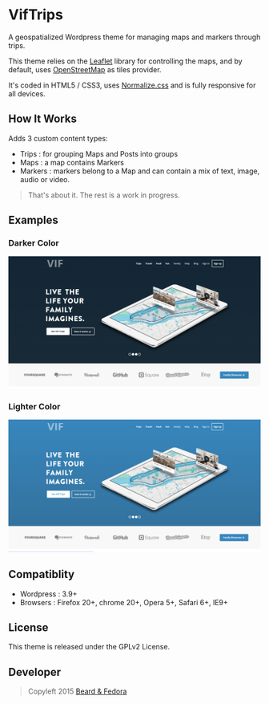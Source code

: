 VifTrips
===========

A geospatialized Wordpress theme for managing maps and markers through trips.

This theme relies on the [Leaflet](http://leafletjs.com/) library for controlling the maps, and by default, 
uses [OpenStreetMap](http://www.openstreetmap.org) as tiles provider.

It's coded in HTML5 / CSS3, uses [Normalize.css](http://necolas.github.io/normalize.css/) and is fully responsive for all devices.

## How It Works
Adds 3 custom content types:
* Trips : for grouping Maps and Posts into groups
* Maps : a map contains Markers
* Markers : markers belong to a Map and can contain a mix of text, image, audio or video.

> That's about it. The rest is a work in progress.

## Examples

### Darker Color
![viva la screenshot!](screenshot.png)

### Lighter Color
![viva la screenshot 2!](screenshot-2.png)


## Compatiblity
* Wordpress : 3.9+
* Browsers : Firefox 20+, chrome 20+, Opera 5+, Safari 6+, IE9+

## License
This theme is released under the GPLv2 License.

## Developer
> Copyleft 2015 [Beard & Fedora](http://beardandfedora.com)